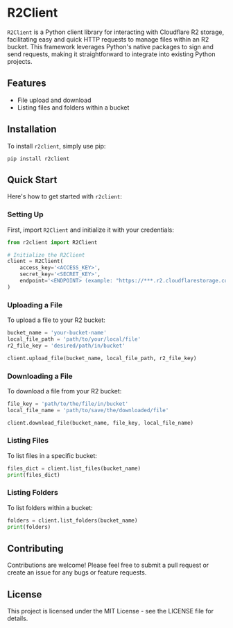 
# R2Client

`R2Client` is a Python client library for interacting with Cloudflare R2 storage, facilitating easy and quick HTTP requests to manage files within an R2 bucket. This framework leverages Python's native packages to sign and send requests, making it straightforward to integrate into existing Python projects.

## Features

- File upload and download
- Listing files and folders within a bucket

## Installation

To install `r2client`, simply use pip:

```
pip install r2client
```

## Quick Start

Here's how to get started with `r2client`:

### Setting Up

First, import `R2Client` and initialize it with your credentials:

```python
from r2client import R2Client

# Initialize the R2Client
client = R2Client(
    access_key='<ACCESS_KEY>',
    secret_key='<SECRET_KEY>',
    endpoint='<ENDPOINT> (example: "https://***.r2.cloudflarestorage.com")'
)
```

### Uploading a File

To upload a file to your R2 bucket:

```python
bucket_name = 'your-bucket-name'
local_file_path = 'path/to/your/local/file'
r2_file_key = 'desired/path/in/bucket'

client.upload_file(bucket_name, local_file_path, r2_file_key)
```

### Downloading a File

To download a file from your R2 bucket:

```python
file_key = 'path/to/the/file/in/bucket'
local_file_name = 'path/to/save/the/downloaded/file'

client.download_file(bucket_name, file_key, local_file_name)
```

### Listing Files

To list files in a specific bucket:

```python
files_dict = client.list_files(bucket_name)
print(files_dict)
```

### Listing Folders

To list folders within a bucket:

```python
folders = client.list_folders(bucket_name)
print(folders)
```

## Contributing

Contributions are welcome! Please feel free to submit a pull request or create an issue for any bugs or feature requests.

## License

This project is licensed under the MIT License - see the LICENSE file for details.

